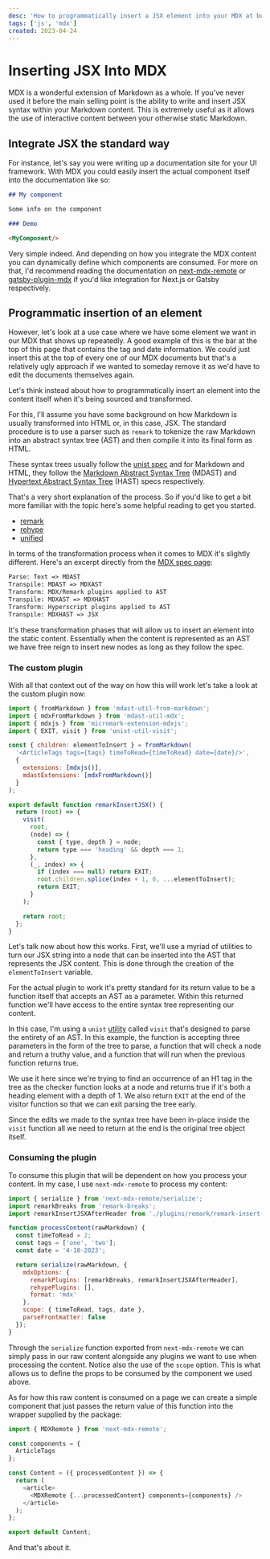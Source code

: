 ```yaml
---
desc: 'How to programmatically insert a JSX element into your MDX at build time'
tags: ['js', 'mdx']
created: 2023-04-24
---
```


# Inserting JSX Into MDX

MDX is a wonderful extension of Markdown as a whole. If you've never used it before the main selling point is the ability to write and insert JSX syntax within your Markdown content. This is extremely useful as it allows the use of interactive content between your otherwise static Markdown.

## Integrate JSX the standard way

For instance, let's say you were writing up a documentation site for your UI framework. With MDX you could easily insert the actual component itself into the documentation like so:

```md
## My component

Some info on the component

### Demo

<MyComponent/>
```

Very simple indeed. And depending on how you integrate the MDX content you can dynamically define which components are consumed. For more on that, I'd recommend reading the documentation on [next-mdx-remote](https://github.com/hashicorp/next-mdx-remote) or [gatsby-plugin-mdx](https://www.gatsbyjs.com/plugins/gatsby-plugin-mdx/) if you'd like integration for Next.js or Gatsby respectively.

## Programmatic insertion of an element

However, let's look at a use case where we have some element we want in our MDX that shows up repeatedly. A good example of this is the bar at the top of this page that contains the tag and date information. We could just insert this at the top of every one of our MDX documents but that's a relatively ugly approach if we wanted to someday remove it as we'd have to edit the documents themselves again.

Let's think instead about how to programmatically insert an element into the content itself when it's being sourced and transformed.

For this, I'll assume you have some background on how Markdown is usually transformed into HTML or, in this case, JSX. The standard procedure is to use a parser such as `remark` to tokenize the raw Markdown into an abstract syntax tree (AST) and then compile it into its final form as HTML.

These syntax trees usually follow the [unist spec](https://github.com/syntax-tree/unist) and for Markdown and HTML, they follow the [Markdown Abstract Syntax Tree](https://github.com/syntax-tree/mdast) (MDAST) and [Hypertext Abstract Syntax Tree](https://github.com/syntax-tree/hast) (HAST) specs respectively.

That's a very short explanation of the process. So if you'd like to get a bit more familiar with the topic here's some helpful reading to get you started.

- [remark](https://www.npmjs.com/package/remark)
- [rehype](https://www.npmjs.com/package/rehype)
- [unified](https://www.npmjs.com/package/unified)

In terms of the transformation process when it comes to MDX it's slightly different. Here's an excerpt directly from the [MDX spec page](https://github.com/mdx-js/specification):

```txt
Parse: Text => MDAST
Transpile: MDAST => MDXAST
Transform: MDX/Remark plugins applied to AST
Transpile: MDXAST => MDXHAST
Transform: Hyperscript plugins applied to AST
Transpile: MDXHAST => JSX
```

It's these transformation phases that will allow us to insert an element into the static content. Essentially when the content is represented as an AST we have free reign to insert new nodes as long as they follow the spec.

### The custom plugin

With all that context out of the way on how this will work let's take a look at the custom plugin now:

```js
import { fromMarkdown } from 'mdast-util-from-markdown';
import { mdxFromMarkdown } from 'mdast-util-mdx';
import { mdxjs } from 'micromark-extension-mdxjs';
import { EXIT, visit } from 'unist-util-visit';

const { children: elementToInsert } = fromMarkdown(
  '<ArticleTags tags={tags} timeToRead={timeToRead} date={date}/>',
  {
    extensions: [mdxjs()],
    mdastExtensions: [mdxFromMarkdown()]
  }
);

export default function remarkInsertJSX() {
  return (root) => {
    visit(
      root,
      (node) => {
        const { type, depth } = node;
        return type === 'heading' && depth === 1;
      },
      (_, index) => {
        if (index === null) return EXIT;
        root.children.splice(index + 1, 0, ...elementToInsert);
        return EXIT;
      }
    );

    return root;
  };
}
```

Let's talk now about how this works. First, we'll use a myriad of utilities to turn our JSX string into a node that can be inserted into the AST that represents the JSX content. This is done through the creation of the `elementToInsert` variable.

For the actual plugin to work it's pretty standard for its return value to be a function itself that accepts an AST as a parameter. Within this returned function we'll have access to the entire syntax tree representing our content.

In this case, I'm using a `unist` [utility](https://github.com/syntax-tree/unist-util-visit) called `visit` that's designed to parse the entirety of an AST. In this example, the function is accepting three parameters in the form of the tree to parse, a function that will check a node and return a truthy value, and a function that will run when the previous function returns true.

We use it here since we're trying to find an occurrence of an H1 tag in the tree as the checker function looks at a node and returns true if it's both a heading element with a depth of 1. We also return `EXIT` at the end of the visitor function so that we can exit parsing the tree early.

Since the edits we made to the syntax tree have been in-place inside the `visit` function all we need to return at the end is the original tree object itself.

### Consuming the plugin

To consume this plugin that will be dependent on how you process your content. In my case, I use `next-mdx-remote` to process my content:

```js
import { serialize } from 'next-mdx-remote/serialize';
import remarkBreaks from 'remark-breaks';
import remarkInsertJSXAfterHeader from './plugins/remark/remark-insert-jsx';

function processContent(rawMarkdown) {
  const timeToRead = 2;
  const tags = ['one', 'two'];
  const date = '4-18-2023';

  return serialize(rawMarkdown, {
    mdxOptions: {
      remarkPlugins: [remarkBreaks, remarkInsertJSXAfterHeader],
      rehypePlugins: [],
      format: 'mdx'
    },
    scope: { timeToRead, tags, date },
    parseFrontmatter: false
  });
}
```

Through the `serialize` function exported from `next-mdx-remote` we can simply pass in our raw content alongside any plugins we want to use when processing the content. Notice also the use of the `scope` option. This is what allows us to define the props to be consumed by the component we used above.

As for how this raw content is consumed on a page we can create a simple component that just passes the return value of this function into the wrapper supplied by the package:

```js
import { MDXRemote } from 'next-mdx-remote';

const components = {
  ArticleTags
};

const Content = ({ processedContent }) => {
  return (
    <article>
      <MDXRemote {...processedContent} components={components} />
    </article>
  );
};

export default Content;
```

And that's about it.
